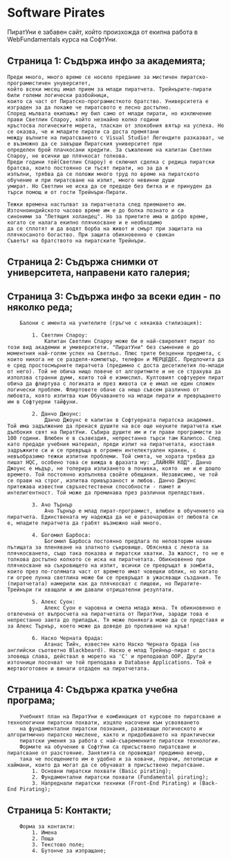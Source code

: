 # Software Pirates

ПиратУни е забавен сайт, който произхожда от екипна работа в WebFundamentals курса на СофтУни.

## Страница 1: Съдържа инфо за академията;

	Преди много, много време се носело предание за мистичен пиратско-програмистичен унуверситет,
	който всеки месец имал прием за млади пиратчета. Трейнърите-пирати били големи логически разбойници,
	които са част от Пиратско-програмисткото братство. Университета е изграден за да покаже че пиратсвото е лесно достъпно.
	Според мълвата екипажът му бил само от млади пирати, но изключение прави Светлин Спароу, който незнайно колко години
	кръстосва логическите морета, тласкан от злокобния вятър на успеха. Но се оказва, че и младите пирати са доста премятани
	между вълните на пиратсването с Visual Studio! Легендите разказват, че e възможно да се завърши Пиратския университет при
	определен брой плачкосани кредити. За съжаление на капитан Светлин Спароу, не всички ще плячкосат толкова.
	Преди години той(Светлин Спароу) е сключил сделка с редица пиратски братсва, които постоянно си тъсят пирати, но за да я
	изпълни, трябва да се положи много труд по време на пиратското обучение и при пиратсване на изпит, много невинни души
	умират. Но Светлин не иска да се предаде без битка и е принуден да търси помощ и от гости Трейнъри-Пирати.

	Тежки времена настъпват за пиратчетата след приемането им. Източноиндийското часово време им е до болка познато и са
	синоними за "Летящия холандец". Но за приетите има и добро време, когато се налага екипно плячкосване и е необходимо
	да се сплотят и да водят борба на живот и смърт при защитата на плячкосаното богаство. При защита обикновенно е свикан
	Съветът на братството на пиратските Трейнъри.

## Страница 2: Съдържа снимки от университета, направени като галерия;


## Страница 3: Съдържа инфо за всеки един - по няколко реда;

	    Балони с имента на учителите (гръгче с някаква стилизация):

    		1. Светлин Спароу:
    			Капитан Светлин Спароу може би e най-свирепият пират по този вид академии и умиверситети. "ПиратУни" без съмнение е до моментния най-голям успех на Светльо. Плюс трите безценни предмета, с които никога не се разделя-компютър, телефон и МЕРЦЕДЕС. Предпочита да е сред простосмърните пиратчета (предимно с доста десетилетия по-млади от него). Той не обича нищо повече от алгоритмите и не се страхува да използва странни думи, които той е измислил. Култовият софтуерен пират обича да флиртува с логиката и през живота си е имал не един сложен логически проблем. Флиртовете обаче са нещо съвсем различно от любовта, която изпитва към Обучаването на млади пирати и превръщането им в Софтуерни тайфуни.

    		2. Данчо Джоунс:
    			Данчо Джоунс е капитан в Софтуерната пиратска академия. Той има задължение да пренася душите на все още неуките пиратчета към дълбокия свят на ПиратУни. Събира душите им и ги прави програмисти за 100 години. Влюбен е в съзвездия, непрестанно търси там Калипсо. След като предаде учебния материал, преди изпит на пиратчетата, изоставя задръжките си и се превръща в огромен интелектуален кракен, с невъобразимо тежки изпитни проблеми. Той смята, че хората трябва да пишат HQC, особено това се вижда в фразата му: „ЛАЙНЯН КОД". Данчо Джоунс е мъдър, не толерира излизането в почивка, която  не и е дошло времето. Той постоянно изпълнява свойте обещания. Независимо, че той се прави на строг, изпитва привързаност и любов. Данчо Джоунс притежава известни свръхестествени способности - памет и интелигентност. Той може да преминава през различни препядствия.

    		3. Ачо Търнър
    		    Ачо Търнър е млад пират-програмист, влюбен в обучението на пиратчета. Единствената му надежда да не е разочарован от любовта си е, младите пиратчета да грабят възможно най много.

    		4. Богомил Барбоса:   		
    		    Богомил Барбоса постоянно предлага по неповторим начин пътищата за пленяване на златното съкровище. Обяснява с лекота за плячкосването, също така показва и пиратски хватки. За жалост, то не е толкова достъпно колкото се иска на пиратчетата. Обикновенно при плячкосване на съкровището на изпит, всички се превръщат в зомбита, които през по-голямата част от времето имат човешки облик, но когато ги огрее лунна светлина може би се превръщат в ужасяващи създания. Те (пиратчетата) намерили как да плячкосват с пищови, но Пиратите-Трейнъри ги хващали и им давали отрицателни резултати.
    		
    		5. Алекс Суон:
    		    Алекс Суон е чаровна и смела млада жена. Тя обикновенно е отвлечена от въпросчета на пиратчетата от ПиратУни, заради това е непрестанно заета до припадък. Тя може понякога може да се представя и за Алекс Търнър, което може да доведе до проливане на кръв!

    		6. Наско Черната брада:   		    
    		    Атанас Тийч, известен като Наско Черната брада (на английски съответно Blackbeard). Наско е млад Трейнър-пират с доста зловеща слава, действал в морето на 'C' и преподавал OOP. Други източници посочват че той преподава и Database Applications. Той е жертвоготовен и винаги отдаден на пиратчетата.
    		    		

## Страница 4: Съдържа кратка учебна програма;

        Учебният план на ПиратУни е комбинация от курсове по пиратсване и технологични пиратски похвати, изцяло насочени към усвояването
        на фундаментални пиратски познания, развиващи логическото и алгоритмично пиратско мислене, както и придобиването на практически
        пиратски умения за работа с най-съвременните пиратски технологии.
        Формите на обучение в СофтУни са присъствено пиратсване и пиратсване от разстояние. Занятията се провеждат предимно вечер,
        така че посещението им е удобно и за ковачи, перачи, летописци и хаймани, които да могат да се обучават в присъствено пиратсване.
            1. Основни пиратски похвати (Basic pirating);
            2. Фундаментални пиратски похвати (Fundamental pirating);
            3. Напреднали пиратски техники (Front-End Pirating) и (Back-End Pirating);

## Страница 5:	Контакти;

	    Форма за контакти:
	        1. Имена
	        2. Поща
	        3. Текстово поле;
	        4. Бутонче за изпращане;
